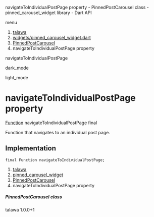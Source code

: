 




navigateToIndividualPostPage property - PinnedPostCarousel class - pinned\_carousel\_widget library - Dart API







menu

1. [talawa](../../index.html)
2. [widgets/pinned\_carousel\_widget.dart](../../file-___home_harshil_Desktop_open-source_palisadoes_talawa_lib_widgets_pinned_carousel_widget/)
3. [PinnedPostCarousel](../../file-___home_harshil_Desktop_open-source_palisadoes_talawa_lib_widgets_pinned_carousel_widget/PinnedPostCarousel-class.html)
4. navigateToIndividualPostPage property

navigateToIndividualPostPage


dark\_mode

light\_mode




# navigateToIndividualPostPage property


[Function](https://api.flutter.dev/flutter/dart-core/Function-class.html)
navigateToIndividualPostPage
final

Function that navigates to an individual post page.


## Implementation

```
final Function navigateToIndividualPostPage;
```

 


1. [talawa](../../index.html)
2. [pinned\_carousel\_widget](../../file-___home_harshil_Desktop_open-source_palisadoes_talawa_lib_widgets_pinned_carousel_widget/)
3. [PinnedPostCarousel](../../file-___home_harshil_Desktop_open-source_palisadoes_talawa_lib_widgets_pinned_carousel_widget/PinnedPostCarousel-class.html)
4. navigateToIndividualPostPage property

##### PinnedPostCarousel class





talawa
1.0.0+1






